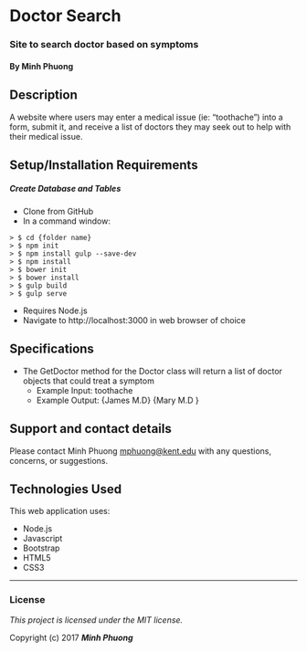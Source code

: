 # Doctor Search

### Site to search doctor based on symptoms

#### By Minh Phuong

## Description

A website where users may enter a medical issue (ie: “toothache”) into a form, submit it, and receive a list of doctors they may seek out to help with their medical issue.

## Setup/Installation Requirements

##### Create Database and Tables
* Clone from GitHub
* In a command window:
```
> $ cd {folder name}
> $ npm init
> $ npm install gulp --save-dev
> $ npm install
> $ bower init
> $ bower install
> $ gulp build
> $ gulp serve
```
* Requires Node.js
* Navigate to http://localhost:3000 in web browser of choice

## Specifications

* The GetDoctor method for the Doctor class will return a list of doctor objects that could treat a symptom
  * Example Input: toothache
  * Example Output: {James M.D} {Mary M.D }

## Support and contact details

Please contact Minh Phuong mphuong@kent.edu with any questions, concerns, or suggestions.


## Technologies Used

This web application uses:
* Node.js
* Javascript
* Bootstrap
* HTML5
* CSS3

****

### License

*This project is licensed under the MIT license.*

Copyright (c) 2017 _**Minh Phuong**_
